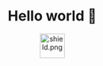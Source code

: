 <h1 align="center">Hello world 👋</h1>
<p align="center"><a href="https://discord.gg/hungersquad" target="_blank"><img src="https://external-content.duckduckgo.com/iu/?u=https%3A%2F%2Flogos-world.net%2Fwp-content%2Fuploads%2F2020%2F12%2FDiscord-Logo-700x394.png&f=1&nofb=1&ipt=c4232aa16e06969193534b5d5ae66d74cd7fd4f2e06b29dcb5ddbbd5740e754a&ipo=images?style=shield" alt="shield.png" width="50"></a></p>


